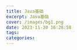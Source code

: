```yaml
---
title: Java基础
excerpt: Java基础
cover: /images/bg1.png
date: 2023-11-30 16:28:58
tags:
categories:
---
```


